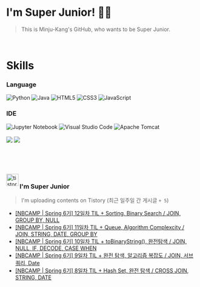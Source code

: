 
# I'm Super Junior! 🐱‍🏍
  > This is Minju-Kang's GitHub, who wants to be Super Junior.

<br>

<h1>Skills</h1>
<h3>Language</h3>
<div sytle="display:inline;">
<img alt="Python" src="https://img.shields.io/badge/Python-3776AB?style=flat-square&logo=Python&logoColor=white"/>
<img alt="Java" src="https://img.shields.io/badge/JAVA-007396?style=flat-square&logo=Java&logoColor=white"/>
<img alt="HTML5" src="https://img.shields.io/badge/HTML5-E34F26?style=flat-square&logo=HTML5&logoColor=white"/>
<img alt="CSS3" src="https://img.shields.io/badge/CSS3-1572B6?style=flat-square&logo=CSS3&logoColor=white"/>
<img alt="JavaScript" src="https://img.shields.io/badge/JavaScript-F7DF1E?style=flat-square&logo=JavaScript&logoColor=black"/>
</div>
<h3>IDE</h3>
<div sytle="display:inline;">
<img alt="Jupyter Notebook" src="https://img.shields.io/badge/Jupyter-F37626?style=flat-square&logo=Jupyter&logoColor=white"/>
<img alt="Visual Studio Code" src="https://img.shields.io/badge/Visual Studio Code-007ACC?style=flat-square&logo=Visual Studio Code&logoColor=white"/>
<img alt="Apache Tomcat" src="https://img.shields.io/badge/Apache Tomcat-F8DC75?style=flat-square&logo=Apache Tomcat&logoColor=black"/>
</div>
<br>

<img src="https://github-readme-stats.vercel.app/api/top-langs/?username=minjukang727" >
<img src="https://github-readme-stats.vercel.app/api?username=MinjuKang727&show_icons=true&theme=radical">

<br><br>


<br>

<img src="https://github.com/MinjuKang727/MinjuKang727/assets/108849480/0ac49170-7c8c-4c99-b0e5-86c414fc591c" alt="tistory-icon_IamSuperJunior" width="32px" align="left">

###  I'm Super Junior
  > I'm uploading contents on Tistory  (최근 일주일 간 게시글 `+ 5`)  

- <a href="https://ajtwltsk.tistory.com/268"> [NBCAMP | Spring 6기] 12일차 TIL + Sorting, Binary Search / JOIN, GROUP BY, NULL </a><br>  
- <a href="https://ajtwltsk.tistory.com/267"> [NBCAMP | Spring 6기] 11일차 TIL + Queue, Algorithm Complexcity / JOIN, STRING, DATE, GROUP BY </a><br>  
- <a href="https://ajtwltsk.tistory.com/266"> [NBCAMP | Spring 6기] 10일차 TIL + toBinaryString(), 완전탐색 / JOIN, NULL, IF, DECODE, CASE WHEN </a><br>  
- <a href="https://ajtwltsk.tistory.com/265"> [NBCAMP | Spring 6기] 9일차 TIL + 완전 탐색, 알고리즘 복잡도 / JOIN, 서브쿼리, Date </a><br>  
- <a href="https://ajtwltsk.tistory.com/264"> [NBCAMP | Spring 6기] 8일차 TIL + Hash Set, 완전 탐색 / CROSS JOIN, STRING, DATE </a><br>  

